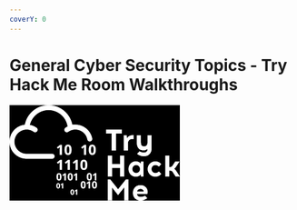 ```yaml
---
coverY: 0
---
```


# General Cyber Security Topics - Try Hack Me Room Walkthroughs

![](.gitbook/assets/WI.jpg)
